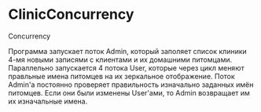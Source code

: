# ClinicConcurrency
Concurrency 

Программа запускает поток Admin, который заполяет список клиники 
4-мя новыми записями с клиентами и их домашними питомцами. Параллельно запускается 
4 потока User, которые через цикл меняют 
правльные имена питомцев на их зеркальное отображение. Поток Admin'а постоянно
проверяет правильность изначально заданных имён питомцев. Если они были изменены User'ами, то
Admin возвращает им их изначальные имена.


